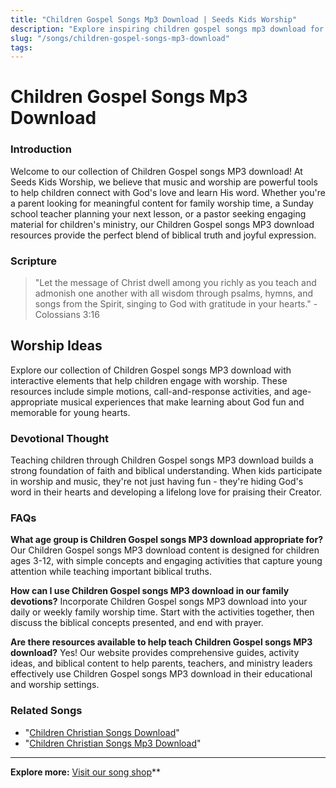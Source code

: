 ```yaml
---
title: "Children Gospel Songs Mp3 Download | Seeds Kids Worship"
description: "Explore inspiring children gospel songs mp3 download for children's worship and faith development. Biblical music resources for families and ministry."
slug: "/songs/children-gospel-songs-mp3-download"
tags:
---
```


# Children Gospel Songs Mp3 Download

### Introduction

Welcome to our collection of Children Gospel songs MP3 download! At Seeds Kids Worship, we believe that music and worship are powerful tools to help children connect with God's love and learn His word. Whether you're a parent looking for meaningful content for family worship time, a Sunday school teacher planning your next lesson, or a pastor seeking engaging material for children's ministry, our Children Gospel songs MP3 download resources provide the perfect blend of biblical truth and joyful expression.

### Scripture

> "Let the message of Christ dwell among you richly as you teach and admonish one another with all wisdom through psalms, hymns, and songs from the Spirit, singing to God with gratitude in your hearts." - Colossians 3:16

## Worship Ideas

Explore our collection of Children Gospel songs MP3 download with interactive elements that help children engage with worship. These resources include simple motions, call-and-response activities, and age-appropriate musical experiences that make learning about God fun and memorable for young hearts.

### Devotional Thought

Teaching children through Children Gospel songs MP3 download builds a strong foundation of faith and biblical understanding. When kids participate in worship and music, they're not just having fun - they're hiding God's word in their hearts and developing a lifelong love for praising their Creator.

### FAQs

**What age group is Children Gospel songs MP3 download appropriate for?**
Our Children Gospel songs MP3 download content is designed for children ages 3-12, with simple concepts and engaging activities that capture young attention while teaching important biblical truths.

**How can I use Children Gospel songs MP3 download in our family devotions?**
Incorporate Children Gospel songs MP3 download into your daily or weekly family worship time. Start with the activities together, then discuss the biblical concepts presented, and end with prayer.

**Are there resources available to help teach Children Gospel songs MP3 download?**
Yes! Our website provides comprehensive guides, activity ideas, and biblical content to help parents, teachers, and ministry leaders effectively use Children Gospel songs MP3 download in their educational and worship settings.

### Related Songs

- "[Children Christian Songs Download](/songs/children-christian-songs-download/)"
- "[Children Christian Songs Mp3 Download](/songs/children-christian-songs-mp3-download/)"

---

**Explore more:** [Visit our song shop](https://seedskidsworship.com/shop)**

<!-- Schema Markup -->
<script type="application/ld+json">
{
  "@context": "https://schema.org",
  "@type": "MusicRecording",
  "name": "Children Gospel Songs Mp3 Download",
  "byArtist": {
    "@type": "MusicGroup",
    "name": "Seeds Kids Worship"
  },
  "isFamilyFriendly": true,
  "url": "https://seedskidsworship.com/songs/children-gospel-songs-mp3-download/"
}
</script>